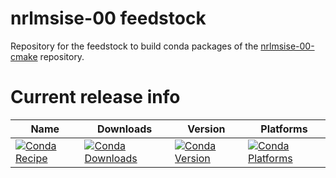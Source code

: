 # nrlmsise-00 feedstock

Repository for the feedstock to build conda packages of the [nrlmsise-00-cmake](https://github.com/tudat-team/nrlmsise-00-cmake/) repository.


Current release info
====================

| Name | Downloads | Version | Platforms |
| --- | --- | --- | --- |
| [![Conda Recipe](https://img.shields.io/badge/recipe-nrlmsise-00-green.svg)](https://anaconda.org/conda-forge/nrlmsise-00) | [![Conda Downloads](https://img.shields.io/conda/dn/conda-forge/nrlmsise-00.svg)](https://anaconda.org/conda-forge/nrlmsise-00) | [![Conda Version](https://img.shields.io/conda/vn/conda-forge/nrlmsise-00.svg)](https://anaconda.org/conda-forge/nrlmsise-00) | [![Conda Platforms](https://img.shields.io/conda/pn/conda-forge/nrlmsise-00.svg)](https://anaconda.org/conda-forge/nrlmsise-00) |
